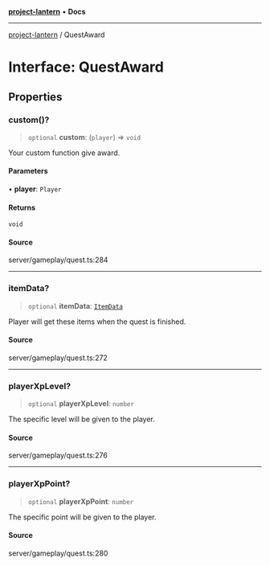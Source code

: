 [**project-lantern**](../README.md) • **Docs**

***

[project-lantern](../globals.md) / QuestAward

# Interface: QuestAward

## Properties

### custom()?

> `optional` **custom**: (`player`) => `void`

Your custom function give award.

#### Parameters

• **player**: `Player`

#### Returns

`void`

#### Source

server/gameplay/quest.ts:284

***

### itemData?

> `optional` **itemData**: [`ItemData`](ItemData.md)

Player will get these items when the quest is finished.

#### Source

server/gameplay/quest.ts:272

***

### playerXpLevel?

> `optional` **playerXpLevel**: `number`

The specific level will be given to the player.

#### Source

server/gameplay/quest.ts:276

***

### playerXpPoint?

> `optional` **playerXpPoint**: `number`

The specific point will be given to the player.

#### Source

server/gameplay/quest.ts:280
